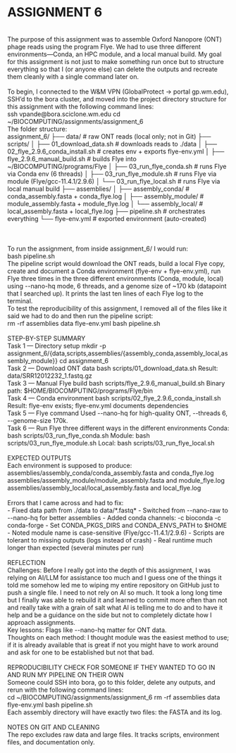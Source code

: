 # **ASSIGNMENT 6**
<br>
The purpose of this assignment was to assemble Oxford Nanopore (ONT) phage reads using the program
Flye. We had to use three different environments—Conda, an HPC module, and a
local manual build. My goal for this assignment is not just to make something run once but to structure everything so that I
(or anyone else) can delete the outputs and recreate them cleanly with a single command later on.
<br>
<br>
To begin, I connected to the W&M VPN (GlobalProtect → portal gp.wm.edu), SSH’d to the bora
cluster, and moved into the project directory structure for this assignment with the following command lines:
<br>
	ssh vpande@bora.sciclone.wm.edu
	cd ~/BIOCOMPUTING/assignments/assignment_6
<br>
The folder structure:
<br>
assignment_6/
├── data/                        # raw ONT reads (local only; not in Git)
├── scripts/
│   ├── 01_download_data.sh       # downloads reads to ./data
│   ├── 02_flye_2.9.6_conda_install.sh  # creates env + exports flye-env.yml
│   ├── flye_2.9.6_manual_build.sh      # builds Flye into ~/BIOCOMPUTING/programs/Flye
│   ├── 03_run_flye_conda.sh            # runs Flye via Conda env (6 threads)
│   ├── 03_run_flye_module.sh           # runs Flye via module (Flye/gcc-11.4.1/2.9.6)
│   └── 03_run_flye_local.sh            # runs Flye via local manual build
├── assemblies/
│   ├── assembly_conda/      # conda_assembly.fasta + conda_flye.log
│   ├── assembly_module/     # module_assembly.fasta + module_flye.log
│   └── assembly_local/      # local_assembly.fasta + local_flye.log
├── pipeline.sh               # orchestrates everything
└── flye-env.yml              # exported environment (auto-created)
<br>
<br>
<br>
<br>
To run the assignment, from inside assignment_6/ I would run:
<br>
	bash pipeline.sh
<br>
The pipeline script would download the ONT reads, build a local Flye copy, create and
document a Conda environment (flye-env + flye-env.yml), run Flye three times in the three different environments
(Conda, module, local) using --nano-hq mode, 6 threads, and a genome size of
~170 kb (datapoint that I searched up). It prints the last ten lines of each Flye log to the terminal.
<br>
To test the reproducibility of this assignment, I removed all of the files like it said we had to do and then run the pipeline script:
<br>
	rm -rf assemblies data flye-env.yml
	bash pipeline.sh
<br>
<br>
STEP-BY-STEP SUMMARY
<br>
Task 1 — Directory setup
	mkdir -p assignment_6/{data,scripts,assemblies/{assembly_conda,assembly_local,assembly_module}}
	cd assignment_6
<br>
Task 2 — Download ONT data
	bash scripts/01_download_data.sh
Result: data/SRR12012232_1.fastq.gz
<br>
Task 3 — Manual Flye build
	bash scripts/flye_2.9.6_manual_build.sh
Binary path: $HOME/BIOCOMPUTING/programs/Flye/bin
<br>
Task 4 — Conda environment
	bash scripts/02_flye_2.9.6_conda_install.sh
Result: flye-env exists; flye-env.yml documents dependencies
<br>
Task 5 — Flye command
    Used --nano-hq for high-quality ONT, --threads 6, --genome-size 170k.
<br>
Task 6 — Run Flye three different ways in the different environments
    Conda:  bash scripts/03_run_flye_conda.sh
    Module: bash scripts/03_run_flye_module.sh
    Local:  bash scripts/03_run_flye_local.sh
<br>
<br>
EXPECTED OUTPUTS
<br>
Each environment is supposed to produce:
    assemblies/assembly_conda/conda_assembly.fasta and conda_flye.log
    assemblies/assembly_module/module_assembly.fasta and module_flye.log
    assemblies/assembly_local/local_assembly.fasta and local_flye.log
<br>
<br>
Errors that I came across and had to fix:
<br>
- Fixed data path from ./data to data/*.fastq*
- Switched from --nano-raw to --nano-hq for better assemblies
- Added conda channels: -c bioconda -c conda-forge
- Set CONDA_PKGS_DIRS and CONDA_ENVS_PATH to $HOME
- Noted module name is case-sensitive (Flye/gcc-11.4.1/2.9.6)
- Scripts are tolerant to missing outputs (logs instead of crash)
- Real runtime much longer than expected (several minutes per run)
<br>
<br>
REFLECTION
<br>
Challenges:
Before I really got into the depth of this assignment, I was relying on AI/LLM for assistance too much and I guess one of the things it told me somehow led me to wiping my entire repository on GitHub just to push a single file. I need to not rely on AI so much.
It took a long long time but I finally was able to rebuild it and learned to commit more often than not and really take with a grain of salt what AI is telling me to do and to have it help and be a guidance on the side but not to completely dictate how I approach assignments.
<br>
Key lessons:
Flags like --nano-hq
matter for ONT data.
<br>
Thoughts on each method:
I thought module was the easiest method to use; if it is already available that is great if not you might have to work around and ask for one to be established but not that bad.
<br>
<br>
REPRODUCIBILITY CHECK FOR SOMEONE IF THEY WANTED TO GO IN AND RUN MY PIPELINE ON THEIR OWN
<br>
Someone could SSH into bora, go to this folder, delete any outputs, and rerun with the following command lines:
<br>
	cd ~/BIOCOMPUTING/assignments/assignment_6
	rm -rf assemblies data flye-env.yml
	bash pipeline.sh
<br>
Each assembly directory will have exactly two files: the FASTA and its log.
<br>
<br>
NOTES ON GIT AND CLEANING
<br>
The repo excludes raw data and large files. It tracks scripts, environment
files, and documentation only.
<br>
